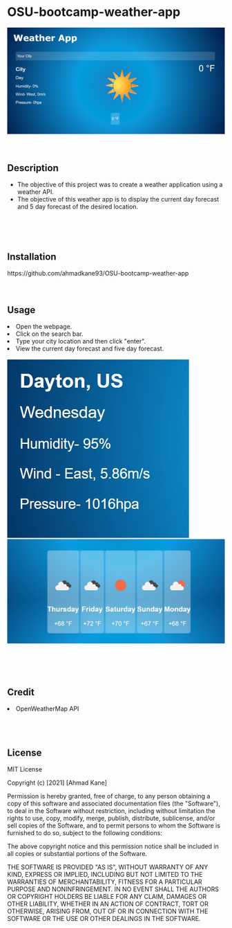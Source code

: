 # OSU-bootcamp-weather-app
 <img src=/readme-weather.jpg/>
<br>
<br>
<br>
<h2> Description </h2>
<ul>
<li>The objective of this project was to create a weather application using a weather API.</li>
<li>The objective of this weather app is to display the current day forecast and 5 day forecast of the desired location.</li>

</ul>
<br>
<br>
<br>
<h2> Installation </h2>
https://github.com/ahmadkane93/OSU-bootcamp-weather-app
<br>
<br>
<br>
<h2> Usage </h2>
<li>Open the webpage.</li>
<li>Click on the search bar.</li>
<li>Type your city location and then click "enter".</li>
<li>View the current day forecast and five day forecast.</li>
<br>
<img src=/readme-current-day.jpg/>
<img src=/readme-5-day-forecast.jpg/>
<br>
<br>

<br>
<br>
<br>
<h2>Credit</h2>
<li>OpenWeatherMap API </li>

<br>
<br>
<br>
<h2>License</h2>

MIT License

Copyright (c) [2021] [Ahmad Kane]

Permission is hereby granted, free of charge, to any person obtaining a copy
of this software and associated documentation files (the "Software"), to deal
in the Software without restriction, including without limitation the rights
to use, copy, modify, merge, publish, distribute, sublicense, and/or sell
copies of the Software, and to permit persons to whom the Software is
furnished to do so, subject to the following conditions:

The above copyright notice and this permission notice shall be included in all
copies or substantial portions of the Software.

THE SOFTWARE IS PROVIDED "AS IS", WITHOUT WARRANTY OF ANY KIND, EXPRESS OR
IMPLIED, INCLUDING BUT NOT LIMITED TO THE WARRANTIES OF MERCHANTABILITY,
FITNESS FOR A PARTICULAR PURPOSE AND NONINFRINGEMENT. IN NO EVENT SHALL THE
AUTHORS OR COPYRIGHT HOLDERS BE LIABLE FOR ANY CLAIM, DAMAGES OR OTHER
LIABILITY, WHETHER IN AN ACTION OF CONTRACT, TORT OR OTHERWISE, ARISING FROM,
OUT OF OR IN CONNECTION WITH THE SOFTWARE OR THE USE OR OTHER DEALINGS IN THE
SOFTWARE.
<br>
<br>
<br>
